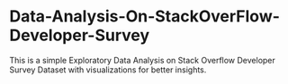# Data-Analysis-On-StackOverFlow-Developer-Survey
This is a simple Exploratory Data Analysis on Stack Overflow Developer Survey Dataset with visualizations for better insights.
